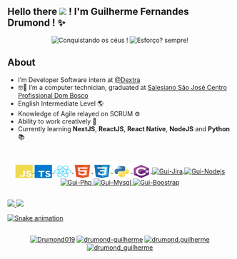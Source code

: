 ##  Hello there  <img src="https://github.com/souvikguria98/souvikguria98/blob/master/Hi.gif" width="25">  ! I'm Guilherme Fernandes Drumond ! ✨ 
    
<p align="center">
  <img alt="Conquistando os céus !" height="262em" src="https://giffiles.alphacoders.com/103/103147.gif">  
  <img alt="Esforço? sempre!" height="262em" src="https://sm.ign.com/ign_pt/screenshot/default/tanjiro-a-treinar_hnt6.gif">
</p>
  
## About
- I’m Developer Software intern at <a target="_blank" href="https://www.dextra.com.br">@Dextra</a> </br>
- 🤓🏫 I’m a computer technician, graduated at <a target="_blank" href="http://www.essj.com.br/cpdb/"> Salesiano São José Centro Profissional Dom Bosco</a>
- English Intermediate Level 🌎
- Knowledge of Agile relayed on SCRUM ⚙
- Ability to work creatively 🧠
- Currently learning **NextJS**, **ReactJS**, **React Native**, **NodeJS** and **Python** 📚
<br>

<div style="display: inline_block" align="center"><br>
  <a href="https://github.com/skillado">
  <img align="center" alt="Gui-Js" height="30" width="40" src="https://raw.githubusercontent.com/devicons/devicon/master/icons/javascript/javascript-plain.svg">
  <img align="center" alt="Gui-Ts" height="30" width="40" src="https://raw.githubusercontent.com/devicons/devicon/master/icons/typescript/typescript-plain.svg">
  <img align="center" alt="Gui-React" height="30" width="40" src="https://raw.githubusercontent.com/devicons/devicon/master/icons/react/react-original.svg">
  <img align="center" alt="Gui-HTML" height="30" width="40" src="https://raw.githubusercontent.com/devicons/devicon/master/icons/html5/html5-original.svg">
  <img align="center" alt="Gui-CSS" height="30" width="40" src="https://raw.githubusercontent.com/devicons/devicon/master/icons/css3/css3-original.svg">
  <img align="center" alt="Gui-Python" height="30" width="40" src="https://raw.githubusercontent.com/devicons/devicon/master/icons/python/python-original.svg">
  <img align="center" alt="Gui-Csharp" height="30" width="40" src="https://raw.githubusercontent.com/devicons/devicon/master/icons/csharp/csharp-original.svg">
  <img align="center" alt="Gui-Jira" height="30" width="40" src="https://cdn.jsdelivr.net/gh/devicons/devicon/icons/jira/jira-original.svg">  
  <img align="center" alt="Gui-Nodejs" height="30" width="40" src="https://cdn.jsdelivr.net/gh/devicons/devicon/icons/nodejs/nodejs-original.svg">
  <img align="center" alt="Gui-Php" height="30" width="40" src="https://cdn.jsdelivr.net/gh/devicons/devicon/icons/php/php-plain.svg">
  <img align="center" alt="Gui-Mysql" height="30" width="40" src="https://cdn.jsdelivr.net/gh/devicons/devicon/icons/mysql/mysql-original-wordmark.svg">
  <img align="center" alt="Gui-Boostrap" height="30" width="40" src="https://cdn.jsdelivr.net/gh/devicons/devicon/icons/bootstrap/bootstrap-plain-wordmark.svg">
    
</div>

##

<div>
 <img height="180em" src="https://github-readme-stats.vercel.app/api?username=skillado&show_icons=true&theme=dracula&include_all_commits=true&count_private=true"/>
 <img height="180em" src="https://github-readme-stats.vercel.app/api/top-langs/?username=skillado&layout=compact&langs_count=7&theme=dracula"/>
</div>

![Snake animation](https://github.com/skillado/skillado/blob/output/github-contribution-grid-snake.svg)

##

<div align="center">
 
  <p align="center">
    <a href="https://twitter.com/drumond019" target="blank"><img align="center" src="https://cdn.jsdelivr.net/npm/simple-icons@3.0.1/icons/twitter.svg"                  alt="Drumond019" height="20" width="20" /></a>
    <a href="https://linkedin.com/in/drumond-guilherme" target="blank"><img align="center" src="https://cdn.jsdelivr.net/npm/simple-icons@3.0.1/icons/linkedin.svg"      alt="drumond-guilherme" height="20" width="20" /></a>
    <a href="https://fb.com/drumond.guilherme" target="blank"><img align="center" src="https://cdn.jsdelivr.net/npm/simple-icons@3.0.1/icons/facebook.svg"                alt="drumond.guilherme" height="20" width="20" /></a>
    <a href="https://instagram.com/drumond_guilherme" target="blank"><img align="center" src="https://cdn.jsdelivr.net/npm/simple-icons@3.0.1/icons/instagram.svg"        alt="drumond_guilherme" height="20" width="20" /></a>
  </p>
<div>
